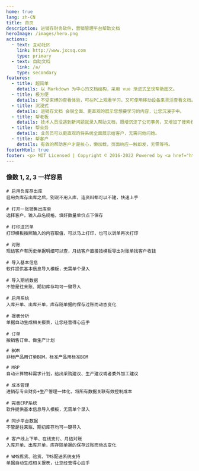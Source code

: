 ```yaml
---
home: true
lang: zh-CN
title: 首页
description: 进销存财务软件，营销管理平台帮助文档
heroImage: /images/hero.png
actions:
  - text: 互动社区
    link: http://www.jxcsq.com
    type: primary
  - text: 自助文档
    link: /a/
    type: secondary
features:
  - title: 超简单
    details: 以 Markdown 为中心的文档结构，采用 vue 渐进式呈现帮助图文。
  - title: 极方便
    details: 不受束缚的查看体验，可在PC上观看学习，又可使用移动设备来灵活查看文档。
  - title: 沉浸式
    details: 进销存文档 会很全面、更直观的展示您想要学习的内容，让您沉浸于中。
  - title: 帮老板
    details: 技术人员没遇到新问题就录入帮助文档，既增沉淀了公司事务，又增加了搜索权重
  - title: 帮业务
    details: 业务员可以更直观的将系统全面展示给客户，无需问他问她。
  - title: 帮客户
    details: 有效的帮助客户才是核心，懒加载，页面响应一触即发，无需等待。
footerHtml: true
footer: <p> MIT Licensed | Copyright © 2016-2022 Powered by <a href="http://www.jxcsoft.cn"target="_red">jxcsoft.cn</a></p>
---
```


### 像数 1, 2, 3 一样容易
<CodeGroup>
  <CodeGroupItem title="不管库存" active>

``` sh:no-line-numbers
# 启用负库存出库
启用负库存出库之后，别说不用入库，连资料都可以不建，快速上手

# 打开一张销售出库单
选择客户，输入品名规格，填好数量单价点下保存

# 打印送货单
打印模板按照输入的内容取值，可以马上打印，也可以调单再次打印

# 对账
现结客户有历史单据明细可以查，月结客户直接按模板导出对账单找客户收钱
```

</CodeGroupItem>

<CodeGroupItem title="要管库存">

``` sh:no-line-numbers
# 导入基本信息
软件提供基本信息导入模板，无需单个录入

# 导入期初数据
不管是往来账、期初库存均可一键导入

# 启用系统
入库开单、出库开单，库存随单据的保存过账而动态变化

# 报表分析
单据自动生成相关报表，让您经营得心应手
```

</CodeGroupItem>

<CodeGroupItem title="产销一体">

``` sh:no-line-numbers
# 订单
按销售订单、做生产计划

# BOM
非标产品用订单BOM，标准产品用标准BOM

# MRP
自动计算物料需求计划，给出采购建议、生产建议或者委外加工建议

# 成本管理
进销存专业财务+生产管理一体化，将所有数据关联有效控制成本
```

</CodeGroupItem>

<CodeGroupItem title="线上线下">

``` sh:no-line-numbers
# 完善ERP系统
软件提供基本信息导入模板，无需单个录入

# 同步平台数据
不管是往来账、期初库存均可一键导入

# 客户线上下单、在线支付、月结对账
入库开单、出库开单，库存随单据的保存过账而动态变化

# WMS拣货、验货、TMS配送系统支持
单据自动生成相关报表，让您经营得心应手
```

  </CodeGroupItem>
    

</CodeGroup>

